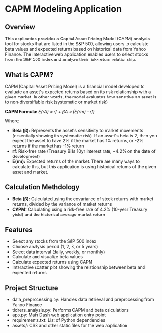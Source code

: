 # CAPM Modeling Application

## Overview

This application provides a Capital Asset Pricing Model (CAPM) analysis tool for stocks that are listed in the S&P 500, allowing users to calculate beta values and expected returns based on historical data from Yahoo Finance. The interactive web application enables users to select stocks from the S&P 500 index and analyze their risk-return relationship.

## What is CAPM?
CAPM (Capital Asset Pricing Model) is a financial model developed to evaluate an asset's expected returns based on its risk relationship with a given market. In other words, the model evaluates how sensitive an asset is to non-diversifiable risk (systematic or market risk). 

**CAPM Formula:** *E(rA) = rf + βA × (E(rm) - rf)*

Where:

- **Beta (β):** Represents the asset's sensitivity to market movements (essentially showing its systematic risk). If an asset's beta is 2, then you expect the asset to have 2% if the market has 1% returns, or -2% returns if the market has -1% return
- **rf:** Risk-free rate (Treasury Bills 10yr interest rate, ~4.2% on the date of development)
- **E(rm):** Expected returns of the market. There are many ways to calculate this, but this application is using historical returns of the given asset and market. 

## Calculation Methdology
- **Beta (β):** Calculated using the covariance of stock returns with market returns, divided by the variance of market returns
- **CAPM:** Calculating using a risk-free rate of 4.2% (10-year Treasury yield) and the historical average market return

## Features
- Select any stocks from the S&P 500 index
- Choose analysis period (1, 2, 3, or 5 years)
- Select data interval (daily, weekly, or monthly)
- Calculate and visualize beta values
- Calculate expected returns using CAPM
- Interactive scatter plot showing the relationship between beta and expected returns

## Project Structure

- data_preprocessing.py: Handles data retrieval and preprocessing from Yahoo Finance
- tickers_analysis.py: Performs CAPM and beta calculations
- app.py: Main Dash web application entry point
- requirements.txt: List of Python dependencies
- assets/: CSS and other static files for the web application